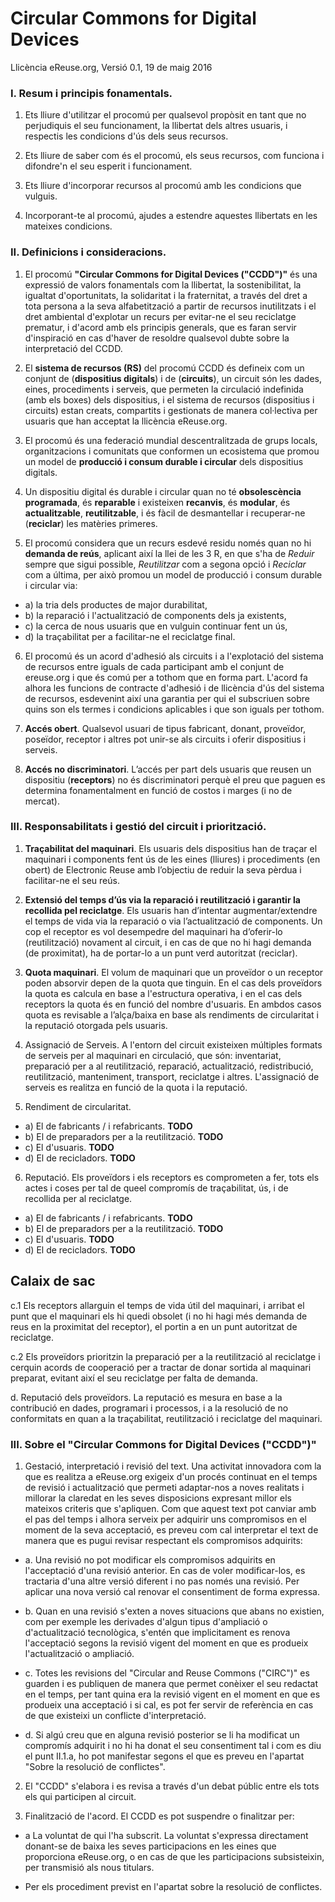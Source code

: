 Circular Commons for Digital Devices
====================================
Llicència eReuse.org, Versió 0.1, 19 de maig 2016

### I. Resum i principis fonamentals.

1. Ets lliure d'utilitzar el procomú per qualsevol propòsit en tant que no perjudiquis el seu funcionament, la llibertat dels altres usuaris, i respectis les condicions d'ús dels seus recursos.

2. Ets lliure de saber com és el procomú, els seus recursos, com funciona i difondre'n el seu esperit i funcionament.

3. Ets lliure d'incorporar recursos al procomú amb les condicions que vulguis.

4. Incorporant-te al procomú, ajudes a estendre aquestes llibertats en les mateixes condicions.

### II. Definicions i consideracions.

1. El procomú **"Circular Commons for Digital Devices ("CCDD")"** és una expressió de valors fonamentals com la llibertat, la sostenibilitat, la igualtat d'oportunitats, la solidaritat i la fraternitat, a través del dret a tota persona a la seva alfabetització a partir de recursos inutilitzats i el dret ambiental d'explotar un recurs per evitar-ne el seu reciclatge prematur, i d'acord amb els principis generals, que es faran servir d'inspiració en cas d'haver de resoldre qualsevol dubte sobre la interpretació del CCDD.

2. El **sistema de recursos (RS)** del procomú CCDD és defineix com un conjunt de (**dispositius digitals**) i de (**circuits**), un circuit són les dades, eines, procediments i serveis, que permeten la circulació indefinida (amb els boxes) dels dispositius, i el sistema de recursos (dispositius i circuits) estan creats, compartits i gestionats de manera col·lectiva per usuaris que han acceptat la llicència eReuse.org.

3. El procomú és una federació mundial descentralitzada de grups locals, organitzacions i comunitats que conformen un ecosistema que promou un model de **producció i consum durable i circular** dels dispositius digitals.

4. Un dispositiu digital és durable i circular quan no té **obsolescència programada**, és **reparable** i existeixen **recanvis**, és **modular**, és **actualitzable**, **reutilitzable**, i és fàcil de desmantellar i recuperar-ne (**reciclar**) les matèries primeres.  

5. El procomú considera que un recurs esdevé residu només quan no hi **demanda de reús**, aplicant així la llei de les 3 R, en que s'ha de *Reduir* sempre que sigui possible, *Reutilitzar* com a segona opció i *Reciclar* com a última, per això promou un model de producció i consum durable i circular via: 

 * a) la tria dels productes de major durabilitat, 
 * b) la reparació i l'actualització de components dels ja existents,
 * c) la cerca de nous usuaris que en vulguin continuar fent un ús, 
 * d) la traçabilitat per a facilitar-ne el reciclatge final.

6. El procomú és un acord d'adhesió als circuits i a l'explotació del sistema de recursos entre iguals de cada participant amb el conjunt de ereuse.org i que és comú per a tothom que en forma part. L'acord fa alhora les funcions de contracte d'adhesió i de llicència d'ús del sistema de recursos, esdevenint així una garantia per qui el subscriuen sobre quins son els termes i condicions aplicables i que son iguals per tothom.

7. **Accés obert**. Qualsevol usuari de tipus fabricant, donant, proveïdor, poseïdor, receptor i altres pot unir-se als circuits i oferir dispositius i serveis.

8. **Accés no discriminatori**. L’accés per part dels usuaris que reusen un dispositiu (**receptors**) no és discriminatori perquè el preu que paguen es determina fonamentalment en funció de costos i marges (i no de mercat).


### III. Responsabilitats i gestió del circuit i priorització.

1. **Traçabilitat del maquinari**. Els usuaris dels dispositius han de traçar el maquinari i components fent ús de les eines (lliures) i procediments (en obert) de Electronic Reuse amb l’objectiu de reduir la seva pèrdua i facilitar-ne el seu reús.
 
2. **Extensió del temps d’ús via la reparació i reutilització i garantir la recollida pel reciclatge**. Els usuaris han d’intentar augmentar/extendre el temps de vida via la reparació o via l’actualització de components. Un cop el receptor es vol desempedre del maquinari ha d’oferir-lo (reutilització) novament al circuit, i en cas de que no hi hagi demanda (de proximitat), ha de portar-lo a un punt verd autoritzat (reciclar).

3. **Quota maquinari**. El volum de maquinari que un proveïdor o un receptor poden absorvir depen de la quota que tinguin. En el cas dels proveïdors la quota es calcula en base a l'estructura operativa, i en el cas dels receptors la quota és en funció del nombre d'usuaris. En ambdos casos quota es revisable a l’alça/baixa en base als rendiments de circularitat i la reputació otorgada pels usuaris. 

4. Assignació de Serveis. A l'entorn del circuit existeixen múltiples formats de serveis per al maquinari en circulació, que són: inventariat, preparació per a al reutilització, reparació, actualització, redistribució, reutilització, manteniment, transport, reciclatge i altres. L'assignació de serveis es realitza en funció de la quota i la reputació.

5. Rendiment de circularitat. 
  * a) El de fabricants / i refabricants. **TODO**
  * b) El de preparadors per a la reutilització. **TODO**
  * c) El d'usuaris. **TODO**
  * d) El de recicladors. **TODO**

6. Reputació. Els proveïdors i els receptors es comprometen a fer, tots els actes i coses per tal de queel compromís de traçabilitat, ús, i de recollida per al reciclatge. 
  * a) El de fabricants / i refabricants. **TODO**
  * b) El de preparadors per a la reutilització. **TODO**
  * c) El d'usuaris. **TODO**
  * d) El de recicladors. **TODO**


## Calaix de sac ##
   c.1 Els receptors allarguin el temps de vida útil del maquinari, i arribat el punt que el maquinari els hi quedi obsolet (i no hi hagi més demanda de reus en la proximitat del receptor), el portin a en un punt autoritzat de reciclatge.
   
   c.2 Els proveïdors prioritzin la preparació per a la reutilització al reciclatge i cerquin acords de cooperació per a tractar de donar sortida al maquinari preparat, evitant així el seu reciclatge per falta de demanda. 


  d. Reputació dels proveïdors. La reputació es mesura en base a la contribució en dades, programari i processos, i a la resolució de no conformitats en quan a la traçabilitat, reutilització i reciclatge del maquinari.   


### III. Sobre el "Circular Commons for Digital Devices ("CCDD")"

1. Gestació, interpretació i revisió del text. Una activitat innovadora com la que es realitza a eReuse.org exigeix d'un procés continuat en el temps de revisió i actualització que permeti adaptar-nos a noves realitats i millorar la claredat en les seves disposicions expresant millor els mateixos criteris que s'apliquen. Com que aquest text pot canviar amb el pas del temps i alhora serveix per adquirir uns compromisos en el moment de la seva acceptació, es preveu com cal interpretar el text de manera que es pugui revisar respectant els compromisos adquirits:

* a. Una revisió no pot modificar els compromisos adquirits en l'acceptació d'una revisió anterior. En cas de voler modificar-los, es tractaria d'una altre versió diferent i no pas només una revisió. Per aplicar una nova versió cal renovar el consentiment de forma expressa. 

* b. Quan en una revisió s'exten a noves situacions que abans no existien, com per exemple les derivades d'algun tipus d'ampliació  o d'actualització tecnològica, s'entén que implicitament es renova l'acceptació segons la revisió vigent del moment en que es produeix l'actualització o ampliació.

* c. Totes les revisions del "Circular and Reuse Commons ("CIRC")" es guarden i es publiquen de manera que permet conèixer el seu redactat en el temps, per tant quina era la revisió vigent en el moment en que es produeix una acceptació i si cal, es pot fer servir de referència en cas de que existeixi un conflicte d'interpretació.

* d. Si algú creu que en alguna revisió posterior se li ha modificat un compromís adquirit i no hi ha donat el seu consentiment tal i com es diu el punt II.1.a, ho pot manifestar segons el que es preveu en l'apartat "Sobre la resolució de conflictes".

2. El "CCDD" s'elabora i es revisa a través d'un debat públic entre els tots els qui participen al circuit.

3. Finalització de l'acord. El CCDD es pot suspendre o finalitzar per:

  * a La voluntat de qui l'ha subscrit. La voluntat s'expressa directament donant-se de baixa les seves participacions en les eines que proporciona eReuse.org, o en cas de que les participacions subsisteixin, per transmisió als nous titulars.
  
  * Per els procediment previst en l'apartat sobre la resolució de conflictes.




